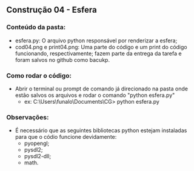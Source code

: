## Construção 04 - Esfera

### Conteúdo da pasta:
- esfera.py: O arquivo python responsável por renderizar a esfera;
- cod04.png e print04.png: Uma parte do código e um print do código funcionando, respectivamente; fazem parte da entrega da tarefa e foram salvos no github como bacukp.

### Como rodar o código:
- Abrir o terminal ou prompt de comando já direcionado na pasta onde estão salvos os arquivos e rodar o comando "python esfera.py"
  - ex: C:\Users\funalo\Documents\CG> python esfera.py

### Observações:
- É necessário que as seguintes bibliotecas python estejam instaladas para que o códio funcione devidamente:
  - pyopengl;
  - pysdl2;
  - pysdl2-dll;
  - math.
